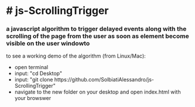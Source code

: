 <h1># js-ScrollingTrigger</h1>
<h3>a javascript algorithm to trigger delayed events along with the scrolling of the page from the user as soon as element become visible on the user windowto </h3>


to see a working demo of the algorithm (from Linux/Mac):

<ul>
<li>open terminal</li>
<li>input: "cd Desktop"</li>
<li>input: "git clone https://github.com/SolbiatiAlessandro/js-ScrollingTrigger"</li>
<li>navigate to the new folder on your desktop and open index.html with your browswer</li>
  </ul>
